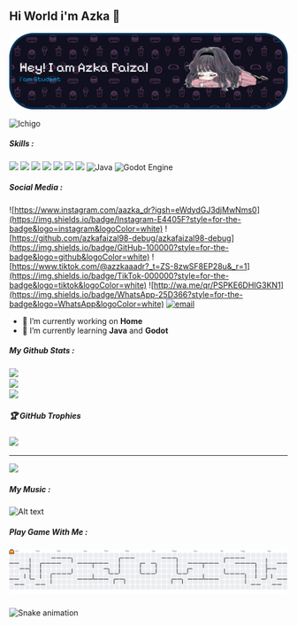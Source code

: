 ## Hi World  i'm Azka 👋

![img](img/github-header-banner%20(1).png)

![Ichigo](https://media0.giphy.com/media/v1.Y2lkPTc5MGI3NjExd295ajVpdG95ZzEwcWg0OTN0OTRyYW16ODJ2YW43ZncybXVjZmJ3YiZlcD12MV9pbnRlcm5hbF9naWZfYnlfaWQmY3Q9Zw/JLYQnbND9gkYU/giphy.gif)
<!--
**azkafaizal98-debug/azkafaizal98-debug** is a ✨ _special_ ✨ repository because its `README.md` (this file) appears on your GitHub profile.

Here are some ideas to get you started:

- 🔭 I’m currently working on ...
- 🌱 I’m currently learning ...
- 👯 I’m looking to collaborate on ...
- 🤔 I’m looking for help with ...
- 💬 Ask me about ...
- 📫 How to reach me: ...
- 😄 Pronouns: ...
- ⚡ Fun fact: ...
-->

##### Skills :
<img src="https://img.shields.io/badge/HTML5-E34F26?style=for-the-badge&logo=html5&logoColor=white" /> <img src="https://img.shields.io/badge/CSS3-1572B6?style=for-the-badge&logo=css3&logoColor=white" /> <img src="https://img.shields.io/badge/JavaScript-323330?style=for-the-badge&logo=javascript&logoColor=F7DF1E"/> <img src="https://img.shields.io/badge/ChatGPT-74aa9c?style=for-the-badge&logo=openai&logoColor=white" /> <img src="https://img.shields.io/badge/Google%20Gemini-8E75B2?style=for-the-badge&logo=googlegemini&logoColor=white" /> <img src="https://img.shields.io/badge/Brave-FF1B2D?style=for-the-badge&logo=Brave&logoColor=white" />
<img src="https://img.shields.io/badge/Canva-%2300C4CC.svg?&style=for-the-badge&logo=Canva&logoColor=white" /> ![Java](https://img.shields.io/badge/java-%23ED8B00.svg?style=for-the-badge&logo=openjdk&logoColor=white)  ![Godot Engine](https://img.shields.io/badge/GODOT-%23FFFFFF.svg?style=for-the-badge&logo=godot-engine)

##### Social Media :
![https://www.instagram.com/aazka_dr?igsh=eWdydGJ3djMwNms0](https://img.shields.io/badge/Instagram-E4405F?style=for-the-badge&logo=instagram&logoColor=white) ![https://github.com/azkafaizal98-debug/azkafaizal98-debug](https://img.shields.io/badge/GitHub-100000?style=for-the-badge&logo=github&logoColor=white) ![https://www.tiktok.com/@azzkaaadr?_t=ZS-8zwSF8EP28u&_r=1](https://img.shields.io/badge/TikTok-000000?style=for-the-badge&logo=tiktok&logoColor=white)
![http://wa.me/qr/PSPKE6DHIG3KN1](https://img.shields.io/badge/WhatsApp-25D366?style=for-the-badge&logo=WhatsApp&logoColor=white) [![email](https://img.shields.io/badge/Email-D14836?logo=gmail&logoColor=white)](mailto:azkafaizal98@gmail.com) 

- 🔭 I’m currently working on **Home**
- 🌱 I’m currently learning **Java** and **Godot**

##### My Github Stats : 
<!-- ![Anurag's GitHub stats](https://github-readme-stats.vercel.app/api?username=azkafaizal98-debug&show_icons=true&theme=tokyonight) -->
![](https://github-readme-stats.vercel.app/api?username=azkafaizal98-debug&theme=dark&hide_border=false&include_all_commits=false&count_private=false)<br/>
![](https://nirzak-streak-stats.vercel.app/?user=azkafaizal98-debug&theme=dark&hide_border=false)<br/>
![](https://github-readme-stats.vercel.app/api/top-langs/?username=azkafaizal98-debug&theme=dark&hide_border=false&include_all_commits=false&count_private=false&layout=compact)






##### 🏆 GitHub Trophies
![](https://github-profile-trophy.vercel.app/?username=azkafaizal98-debug&theme=radical&no-frame=false&no-bg=true&margin-w=4)

---
[![](https://visitcount.itsvg.in/api?id=azkafaizal98-debug&icon=0&color=0)](https://visitcount.itsvg.in)
<!-- 
Proudly created with GPRM ( https://gprm.itsvg.in ) -->

##### My Music :
![Alt text](https://spotify-recently-played-readme.vercel.app/api?user=313q7mr2fxc37mlml5a7sccnc6zy&unique={true|1|on|yes})

##### Play Game With Me : 
<picture>
  <source media="(prefers-color-scheme: dark)" srcset="https://raw.githubusercontent.com/azkafaizal98-debug/azkafaizal98-debug/output/pacman-contribution-graph-dark.svg">
  <source media="(prefers-color-scheme: light)" srcset="https://raw.githubusercontent.com/azkafaizal98-debug/azkafaizal98-debug/output/pacman-contribution-graph.svg">
  <img alt="pacman contribution graph" src="https://raw.githubusercontent.com/azkafaizal98-debug/azkafaizal98-debug/output/pacman-contribution-graph.svg">
</picture>


###

<img src="https://raw.githubusercontent.com/azkafaizal98-debug/azkafaizal98-debug/output/snake.svg" alt="Snake animation" />
